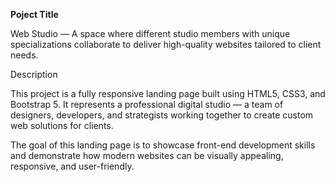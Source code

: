 **Poject Title**

Web Studio — A space where different studio members with unique specializations collaborate to deliver high-quality websites tailored to client needs.

Description

This project is a fully responsive landing page built using HTML5, CSS3, and Bootstrap 5.
It represents a professional digital studio — a team of designers, developers, and strategists working together to create custom web solutions for clients.

The goal of this landing page is to showcase front-end development skills and demonstrate how modern websites can be visually appealing, responsive, and user-friendly.
